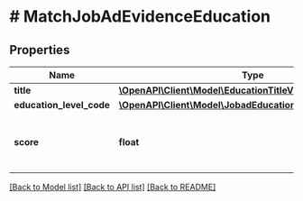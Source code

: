 # # MatchJobAdEvidenceEducation

## Properties

Name | Type | Description | Notes
------------ | ------------- | ------------- | -------------
**title** | [**\OpenAPI\Client\Model\EducationTitleV7**](EducationTitleV7.md) |  | [optional]
**education_level_code** | [**\OpenAPI\Client\Model\JobadEducationEducationLevelCode**](JobadEducationEducationLevelCode.md) |  | [optional]
**score** | **float** | Normalized score. Min Score is 0 and Max Score is 1. |

[[Back to Model list]](../../README.md#models) [[Back to API list]](../../README.md#endpoints) [[Back to README]](../../README.md)

